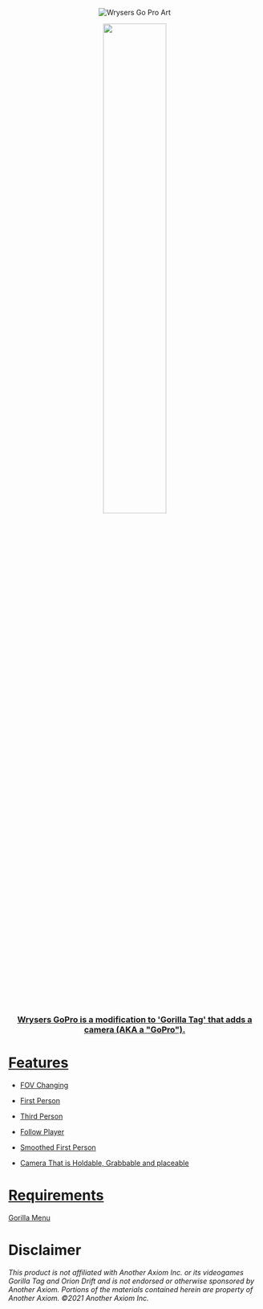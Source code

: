 <p align="center">
    <img width="auto" height="auto" src="https://github.com/wryser/Wrysers-GoPro/assets/104174626/d6117ad9-d478-4ace-a60c-eb45c1b62792" alt="Wrysers Go Pro Art">
</p>
<p align="center">
    <a href="https://www.patreon.com/wryser"><img width="50%" height="auto" src="https://blissfulhiker.com/wp-content/uploads/2023/12/support-me-on-patreon.png">
</p>
<h3 align="center">Wrysers GoPro is a modification to 'Gorilla Tag' that adds a camera (AKA a "GoPro").</h1>

# Features
- FOV Changing
  
- First Person
  
- Third Person
  
- Follow Player
  
- Smoothed First Person
  
- Camera That is Holdable, Grabbable and placeable

# Requirements

[Gorilla Menu](https://github.com/wryser/Gorilla-Menu)

# Disclaimer

*This product is not affiliated with Another Axiom Inc. or its videogames Gorilla Tag and Orion Drift and is not endorsed or otherwise sponsored by Another Axiom. Portions of the materials contained herein are property of Another Axiom. ©2021 Another Axiom Inc.*
